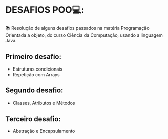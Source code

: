 # DESAFIOS POO💻:
📚 Resolução de alguns desafios passados na matéria Programação Orientada a objeto, do curso Ciência da Computação, usando a linguagem Java.
## Primeiro desafio:
  - Estruturas condicionais
  - Repetição com Arrays

## Segundo desafio:
  - Classes, Atributos e Métodos
    
## Terceiro desafio:
  - Abstração e Encapsulamento 
